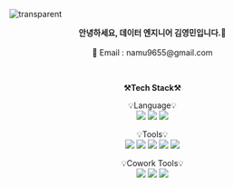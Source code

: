 ![transparent](https://capsule-render.vercel.app/api?type=transparent&fontColor=703ee5&text=YoungMinDE's%20GitHub%20&height=150&fontSize=60&desc=Welcome!&descAlignY=75&descAlign=60)   

<p align="center">
  <strong>안녕하세요, 데이터 엔지니어 김영민입니다.👋</strong><br></br>
     📧 Email : namu9655@gmail.com
</p>


<br>

<p align="center">
    <Strong>⚒️Tech Stack⚒️</Strong><br>
</p>

<p align="center" display="inline-block">
    💡Language💡 <br>
    <img src="https://img.shields.io/badge/Python-3776AB?style=for-the-badge&logo=Python&logoColor=white">
    <img src="https://img.shields.io/badge/mssql-CC2927?style=for-the-badge&logo=mysql&logoColor=white">
    <img src="https://img.shields.io/badge/mysql-4479A1?style=for-the-badge&logo=mysql&logoColor=white">
  
</p>

<p align="center" display="inline-block">
    💡Tools💡 <br>
    <img src="https://img.shields.io/badge/Tableau-E97627?style=for-the-badge&logo=Tableau&logoColor=white">
    <img src="https://img.shields.io/badge/powerbi-F2C811?style=for-the-badge&logo=Powerbi&logoColor=white">
    <img src="https://img.shields.io/badge/Looker-4285F4?style=for-the-badge&logo=Looker&logoColor=white">
    <img src="https://img.shields.io/badge/Azure-0078D4?style=for-the-badge&logo=Looker&logoColor=white">
    <img src="https://img.shields.io/badge/Amazon AWS-232F3E?style=for-the-badge&logo=Looker&logoColor=white">
  
</p>

<p align="center" display="inline-block">
    💡Cowork Tools💡 <br>
    <img src="https://img.shields.io/badge/Notion-000000?style=for-the-badge&logo=notion&logoColor=white">
    <img src="https://img.shields.io/badge/Confluence-172B4D?style=for-the-badge&logo=Confluence&logoColor=white">
    <img src="https://img.shields.io/badge/Slack-4A154B?style=for-the-badge&logo=slack&logoColor=white">

</p>
